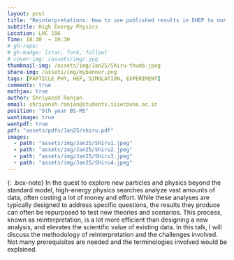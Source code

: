 ```yaml
---
layout: post
title: "Reinterpretations: How to use published results in EHEP to our advantage"
subtitle: High Energy Physics
Location: LHC 106
Time: 18:30  → 19:30
# gh-repo:
# gh-badge: [star, fork, follow]
# cover-img: /assets/img/.jpg
thumbnail-img: /assets/img/Jan25/Shiru-thumb.jpeg
share-img: /assets/img/mybanner.png
tags: [PARTICLE_PHY, HEP, SIMULATION, EXPERIMENT]
comments: true
mathjax: true
author: Shriyansh Ranjan 
email: shriyansh.ranjan@students.iiserpune.ac.in
position: "5th year BS-MS"
wantimage: true
wantpdf: true
pdf: "assets/pdfs/Jan25/shiru.pdf"
images:
  - path: "assets/img/Jan25/Shiru1.jpeg"
  - path: "assets/img/Jan25/Shiru2.jpeg"
  - path: "assets/img/Jan25/Shiru3.jpeg"
  - path: "assets/img/Jan25/Shiru4.jpeg"
---
```

{: .box-note}
In the quest to explore new particles and physics beyond the standard model, high-energy physics searches analyze vast amounts of data, often costing a lot of money and effort. While these analyses are typically designed to address specific questions, the results they produce can often be repurposed to test new theories and scenarios. This process, known as reinterpretation, is a lot more efficient than designing a new analysis, and elevates the scientific value of existing data.
In this talk, I will discuss the methodology of reinterpretation and the challenges involved. Not many prerequisites are needed and the terminologies involved would be explained.